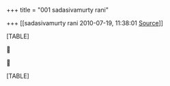 +++
title = "001 sadasivamurty rani"

+++
[[sadasivamurty rani	2010-07-19, 11:38:01 [Source](https://groups.google.com/g/bvparishat/c/_ukbo2xcoUw)]]



[TABLE]





[TABLE]

  

